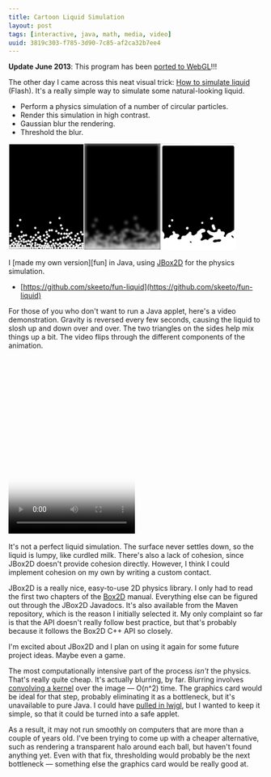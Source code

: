 ```yaml
---
title: Cartoon Liquid Simulation
layout: post
tags: [interactive, java, math, media, video]
uuid: 3819c303-f785-3d90-7c85-af2ca32b7ee4
---
```


**Update June 2013**: This program has been [ported to WebGL][webgl]!!!

The other day I came across this neat visual trick:
[How to simulate liquid][liquid] (Flash). It's a really simple way to
simulate some natural-looking liquid.

* Perform a physics simulation of a number of circular particles.
* Render this simulation in high contrast.
* Gaussian blur the rendering.
* Threshold the blur.

![](/img/liquid/liquid-thumb.png)

I [made my own version][fun] in Java, using [JBox2D][jbox2d] for the
physics simulation.

* [https://github.com/skeeto/fun-liquid](https://github.com/skeeto/fun-liquid)

For those of you who don't want to run a Java applet, here's a video
demonstration. Gravity is reversed every few seconds, causing the
liquid to slosh up and down over and over. The two triangles on the
sides help mix things up a bit. The video flips through the different
components of the animation.

<video src="https://s3.amazonaws.com/nullprogram/liquid/liquid-overview.webm"
       poster="https://s3.amazonaws.com/nullprogram/liquid/liquid-poster.png"
       controls="controls" width="250" height="350"/>

It's not a perfect liquid simulation. The surface never settles down,
so the liquid is lumpy, like curdled milk. There's also a lack of
cohesion, since JBox2D doesn't provide cohesion directly. However, I
think I could implement cohesion on my own by writing a custom
contact.

JBox2D is a really nice, easy-to-use 2D physics library. I only had to
read the first two chapters of the [Box2D][box2d] manual. Everything
else can be figured out through the JBox2D Javadocs. It's also
available from the Maven repository, which is the reason I initially
selected it. My only complaint so far is that the API doesn't really
follow best practice, but that's probably because it follows the Box2D
C++ API so closely.

I'm excited about JBox2D and I plan on using it again for some future
project ideas. Maybe even a game.

The most computationally intensive part of the process *isn't* the
physics. That's really quite cheap. It's actually blurring, by far.
Blurring involves [convolving a kernel][kernel] over the image —
O(n^2) time. The graphics card would be ideal for that step, probably
eliminating it as a bottleneck, but it's unavailable to pure Java. I
could have [pulled in lwjgl][lwjgl], but I wanted to keep it simple,
so that it could be turned into a safe applet.

As a result, it may not run smoothly on computers that are more than a
couple of years old. I've been trying to come up with a cheaper
alternative, such as rendering a transparent halo around each ball,
but haven't found anything yet. Even with that fix, thresholding would
probably be the next bottleneck — something else the graphics card
would be really good at.


[liquid]: http://www.patrickmatte.com/stuff/physicsLiquid/
[mine]: /fun-liquid/
[webgl]: /blog/2012/02/03/
[jbox2d]: http://jbox2d.org/
[box2d]: http://box2d.org/
[kernel]: /blog/2008/02/22/
[lwjgl]: /blog/2011/11/06/
